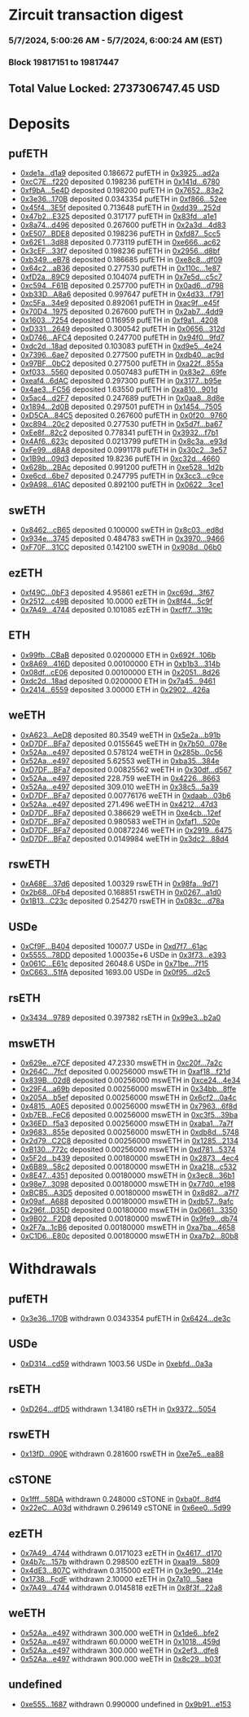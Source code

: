 # Zircuit transaction digest
### 5/7/2024, 5:00:26 AM - 5/7/2024, 6:00:24 AM (EST)
### Block 19817151 to 19817447

## Total Value Locked: 2737306747.45 USD

# Deposits
## pufETH
- [0xde1a...d1a9](https://etherscan.io/address/0xde1ab04b4D78c82a250b80A64d3aCD7559ddd1a9) deposited 0.186672 pufETH in [0x3925...ad2a](https://etherscan.io/tx/0xde1ab04b4D78c82a250b80A64d3aCD7559ddd1a9)
- [0xcC7E...f220](https://etherscan.io/address/0xcC7EFc93f55e8B78DF9EBA66F0e545340194f220) deposited 0.198236 pufETH in [0x141d...6780](https://etherscan.io/tx/0xcC7EFc93f55e8B78DF9EBA66F0e545340194f220)
- [0xf9bA...5e4D](https://etherscan.io/address/0xf9bAd68F1Ac96B9a7E4612fceEE6c5D245925e4D) deposited 0.198200 pufETH in [0x7652...83e2](https://etherscan.io/tx/0xf9bAd68F1Ac96B9a7E4612fceEE6c5D245925e4D)
- [0x3e36...170B](https://etherscan.io/address/0x3e367c55B97f6D63fd9a4289796B20d4428C170B) deposited 0.0343354 pufETH in [0xf866...52ee](https://etherscan.io/tx/0x3e367c55B97f6D63fd9a4289796B20d4428C170B)
- [0x45f4...3E5f](https://etherscan.io/address/0x45f463EE3b3B50E05839ad1bA7a57730D01C3E5f) deposited 0.713648 pufETH in [0xdd39...252d](https://etherscan.io/tx/0x45f463EE3b3B50E05839ad1bA7a57730D01C3E5f)
- [0x47b2...E325](https://etherscan.io/address/0x47b2F23da3704E7b5F8ED7476Ce2448c47FBE325) deposited 0.317177 pufETH in [0x83fd...a1e1](https://etherscan.io/tx/0x47b2F23da3704E7b5F8ED7476Ce2448c47FBE325)
- [0x8a74...d496](https://etherscan.io/address/0x8a748757D0Af84102D66A16f738e71154df8d496) deposited 0.267600 pufETH in [0x2a3d...4d83](https://etherscan.io/tx/0x8a748757D0Af84102D66A16f738e71154df8d496)
- [0xE507...BDE8](https://etherscan.io/address/0xE507ae549012CDdE2b437082Cf5E78Fd9795BDE8) deposited 0.198236 pufETH in [0xfd87...5cc5](https://etherscan.io/tx/0xE507ae549012CDdE2b437082Cf5E78Fd9795BDE8)
- [0x62E1...3d88](https://etherscan.io/address/0x62E1B062A1a62669b000024F77215241AF123d88) deposited 0.773119 pufETH in [0xe666...ac62](https://etherscan.io/tx/0x62E1B062A1a62669b000024F77215241AF123d88)
- [0x3cEF...33f7](https://etherscan.io/address/0x3cEFcAa7C0b0dB9Ef744f85c1F6Ee36f613933f7) deposited 0.198236 pufETH in [0x2956...d8bf](https://etherscan.io/tx/0x3cEFcAa7C0b0dB9Ef744f85c1F6Ee36f613933f7)
- [0xb349...eB78](https://etherscan.io/address/0xb3494f706f07B8defd0DbAFC84923C445c3DeB78) deposited 0.186685 pufETH in [0xe8c8...df09](https://etherscan.io/tx/0xb3494f706f07B8defd0DbAFC84923C445c3DeB78)
- [0x64c2...aB36](https://etherscan.io/address/0x64c282f91d3Dc5B0f54B7c3B87aFae786993aB36) deposited 0.277530 pufETH in [0x110c...1e87](https://etherscan.io/tx/0x64c282f91d3Dc5B0f54B7c3B87aFae786993aB36)
- [0xfD2a...89C9](https://etherscan.io/address/0xfD2aA04E66c59AE72D2280b73A1D9c082FC289C9) deposited 0.104074 pufETH in [0x7e5d...c5c7](https://etherscan.io/tx/0xfD2aA04E66c59AE72D2280b73A1D9c082FC289C9)
- [0xc594...F61B](https://etherscan.io/address/0xc5942cF6C56B954Bfc26aC72De3f500bb621F61B) deposited 0.257700 pufETH in [0x0ad6...d798](https://etherscan.io/tx/0xc5942cF6C56B954Bfc26aC72De3f500bb621F61B)
- [0xb33D...A8a6](https://etherscan.io/address/0xb33D6617c96ab9f65cF544C695AE1761b3CFA8a6) deposited 0.997647 pufETH in [0x4d33...f791](https://etherscan.io/tx/0xb33D6617c96ab9f65cF544C695AE1761b3CFA8a6)
- [0xc5Fa...34e9](https://etherscan.io/address/0xc5Fa8D1c5E226F3901e11246F5986847c63534e9) deposited 0.892061 pufETH in [0xac9f...e45f](https://etherscan.io/tx/0xc5Fa8D1c5E226F3901e11246F5986847c63534e9)
- [0x70D4...1975](https://etherscan.io/address/0x70D431a22BCAf1efb24025c2047A1fe0C6391975) deposited 0.267600 pufETH in [0x2ab7...4dd9](https://etherscan.io/tx/0x70D431a22BCAf1efb24025c2047A1fe0C6391975)
- [0x1603...7254](https://etherscan.io/address/0x1603bF3Ee15B4F9ACb451167C60e7B86d3407254) deposited 0.116959 pufETH in [0xf9a1...4208](https://etherscan.io/tx/0x1603bF3Ee15B4F9ACb451167C60e7B86d3407254)
- [0xD331...2649](https://etherscan.io/address/0xD3310CA65f8Aea2b01D696942a84563aA8232649) deposited 0.300542 pufETH in [0x0656...312d](https://etherscan.io/tx/0xD3310CA65f8Aea2b01D696942a84563aA8232649)
- [0xD746...AFC4](https://etherscan.io/address/0xD746DCF671c413A8134a1690F53BC5A6e0b2AFC4) deposited 0.247700 pufETH in [0x94f0...9fd7](https://etherscan.io/tx/0xD746DCF671c413A8134a1690F53BC5A6e0b2AFC4)
- [0xdc2d...18ad](https://etherscan.io/address/0xdc2d1d4329C9f71eA1204655077CAe52d25e18ad) deposited 0.103083 pufETH in [0xd9e5...4e24](https://etherscan.io/tx/0xdc2d1d4329C9f71eA1204655077CAe52d25e18ad)
- [0x7396...6ae7](https://etherscan.io/address/0x7396480A363282Dc9318D9a436B8fb044d1C6ae7) deposited 0.277500 pufETH in [0xdb40...ac9d](https://etherscan.io/tx/0x7396480A363282Dc9318D9a436B8fb044d1C6ae7)
- [0x97BF...0bC2](https://etherscan.io/address/0x97BF6279Bf5037dE2cbBBf1A7213569926750bC2) deposited 0.277500 pufETH in [0xa22f...855a](https://etherscan.io/tx/0x97BF6279Bf5037dE2cbBBf1A7213569926750bC2)
- [0xf033...5560](https://etherscan.io/address/0xf03389C7501Bb36F2A86680aC355bB4942d35560) deposited 0.0507483 pufETH in [0x83e2...69fe](https://etherscan.io/tx/0xf03389C7501Bb36F2A86680aC355bB4942d35560)
- [0xeaf4...6dAC](https://etherscan.io/address/0xeaf4b1709d7f164B6D5c66fbcb44C689d3666dAC) deposited 0.297300 pufETH in [0x3177...b95e](https://etherscan.io/tx/0xeaf4b1709d7f164B6D5c66fbcb44C689d3666dAC)
- [0x4ae3...FC56](https://etherscan.io/address/0x4ae339D21fC0949975488687f1eBEB3c355BFC56) deposited 1.63550 pufETH in [0xa810...901d](https://etherscan.io/tx/0x4ae339D21fC0949975488687f1eBEB3c355BFC56)
- [0x5ac4...d2F7](https://etherscan.io/address/0x5ac4Da87e1763c87d607E690EAdcB7c0831cd2F7) deposited 0.247689 pufETH in [0x0aa8...8d8e](https://etherscan.io/tx/0x5ac4Da87e1763c87d607E690EAdcB7c0831cd2F7)
- [0x1894...2d0B](https://etherscan.io/address/0x1894f4Cb3357A2851741c8BF6249651Fc7b52d0B) deposited 0.297501 pufETH in [0x1454...7505](https://etherscan.io/tx/0x1894f4Cb3357A2851741c8BF6249651Fc7b52d0B)
- [0xD5CA...84C5](https://etherscan.io/address/0xD5CA76179728fA7f3Fb401B0d7Ca9e190Fb484C5) deposited 0.267600 pufETH in [0x0f20...9760](https://etherscan.io/tx/0xD5CA76179728fA7f3Fb401B0d7Ca9e190Fb484C5)
- [0xc894...20c2](https://etherscan.io/address/0xc894Ee0bED8e7bcBccb43B626292369894E820c2) deposited 0.277530 pufETH in [0x5d7f...ba67](https://etherscan.io/tx/0xc894Ee0bED8e7bcBccb43B626292369894E820c2)
- [0xEe8f...82c2](https://etherscan.io/address/0xEe8f33b04A2caec9f94829A9fA9bef04625582c2) deposited 0.778341 pufETH in [0x3932...f7b1](https://etherscan.io/tx/0xEe8f33b04A2caec9f94829A9fA9bef04625582c2)
- [0x4Af6...623c](https://etherscan.io/address/0x4Af6E24964ca65dc754cb7e18ba4EF3DC4d6623c) deposited 0.0213799 pufETH in [0x8c3a...e93d](https://etherscan.io/tx/0x4Af6E24964ca65dc754cb7e18ba4EF3DC4d6623c)
- [0xFe99...d8A8](https://etherscan.io/address/0xFe99814E27F3323666B881B06B6205968eB4d8A8) deposited 0.0991178 pufETH in [0x30c2...3e57](https://etherscan.io/tx/0xFe99814E27F3323666B881B06B6205968eB4d8A8)
- [0x1B9d...09d3](https://etherscan.io/address/0x1B9d81e4BE4664FB4021c32c83AC366224C009d3) deposited 19.8236 pufETH in [0xc32d...4660](https://etherscan.io/tx/0x1B9d81e4BE4664FB4021c32c83AC366224C009d3)
- [0x628b...2BAc](https://etherscan.io/address/0x628b62046B9062d1A19aC135c91D7396BFC02BAc) deposited 0.991200 pufETH in [0xe528...1d2b](https://etherscan.io/tx/0x628b62046B9062d1A19aC135c91D7396BFC02BAc)
- [0xe6cd...6be7](https://etherscan.io/address/0xe6cdAFDd5c474e7656A2d08FB7E5cd151A5d6be7) deposited 0.247795 pufETH in [0x3cc3...c9ce](https://etherscan.io/tx/0xe6cdAFDd5c474e7656A2d08FB7E5cd151A5d6be7)
- [0x9A98...61AC](https://etherscan.io/address/0x9A982199454f127e733c4Ed05A31d2D64A0961AC) deposited 0.892100 pufETH in [0x0622...3ce1](https://etherscan.io/tx/0x9A982199454f127e733c4Ed05A31d2D64A0961AC)
## swETH
- [0x8462...cB65](https://etherscan.io/address/0x8462E20068d52aa03c5DfeC5baD05F93E72DcB65) deposited 0.100000 swETH in [0x8c03...ed8d](https://etherscan.io/tx/0x8462E20068d52aa03c5DfeC5baD05F93E72DcB65)
- [0x934e...3745](https://etherscan.io/address/0x934e0d85aA98b73493531355E7F6ad21061f3745) deposited 0.484783 swETH in [0x3970...9466](https://etherscan.io/tx/0x934e0d85aA98b73493531355E7F6ad21061f3745)
- [0xF70F...31CC](https://etherscan.io/address/0xF70Fa1b8443c620CA7d43a9d17F4bDe8B09031CC) deposited 0.142100 swETH in [0x908d...06b0](https://etherscan.io/tx/0xF70Fa1b8443c620CA7d43a9d17F4bDe8B09031CC)
## ezETH
- [0xf49C...0bF3](https://etherscan.io/address/0xf49C417D12771a6f31C2E5A7c56aC75f69D60bF3) deposited 4.95861 ezETH in [0xc69d...3f67](https://etherscan.io/tx/0xf49C417D12771a6f31C2E5A7c56aC75f69D60bF3)
- [0x2512...c49B](https://etherscan.io/address/0x25126E610f45849633F1828c00e5a0c853c1c49B) deposited 10.0000 ezETH in [0x8f44...5c9f](https://etherscan.io/tx/0x25126E610f45849633F1828c00e5a0c853c1c49B)
- [0x7A49...4744](https://etherscan.io/address/0x7A493Be5c2ce014cD049Bf178a1ac0Db1B434744) deposited 0.101085 ezETH in [0xcff7...319c](https://etherscan.io/tx/0x7A493Be5c2ce014cD049Bf178a1ac0Db1B434744)
## ETH
- [0x99fb...CBaB](https://etherscan.io/address/0x99fbcA51E564b974a573a3E49FfAdeCEFe3fCBaB) deposited 0.0200000 ETH in [0x692f...106b](https://etherscan.io/tx/0x99fbcA51E564b974a573a3E49FfAdeCEFe3fCBaB)
- [0x8A69...416D](https://etherscan.io/address/0x8A694a4cC8e0d2E27837305f1e55811f4628416D) deposited 0.00100000 ETH in [0xb1b3...314b](https://etherscan.io/tx/0x8A694a4cC8e0d2E27837305f1e55811f4628416D)
- [0x08df...cE06](https://etherscan.io/address/0x08dfC041De864A0b7Df1E660A9D31c06B8D9cE06) deposited 0.00100000 ETH in [0x2051...8d26](https://etherscan.io/tx/0x08dfC041De864A0b7Df1E660A9D31c06B8D9cE06)
- [0xdc2d...18ad](https://etherscan.io/address/0xdc2d1d4329C9f71eA1204655077CAe52d25e18ad) deposited 0.0200000 ETH in [0x7a45...9461](https://etherscan.io/tx/0xdc2d1d4329C9f71eA1204655077CAe52d25e18ad)
- [0x2414...6559](https://etherscan.io/address/0x24141a358980B41084a487bb39c5E0a95B6E6559) deposited 3.00000 ETH in [0x2902...426a](https://etherscan.io/tx/0x24141a358980B41084a487bb39c5E0a95B6E6559)
## weETH
- [0xA623...AeD8](https://etherscan.io/address/0xA62315902fAADC69F898cc8B85F86FfD1F6aAeD8) deposited 80.3549 weETH in [0x5e2a...b91b](https://etherscan.io/tx/0xA62315902fAADC69F898cc8B85F86FfD1F6aAeD8)
- [0xD7DF...BFa7](https://etherscan.io/address/0xD7DF7E085214743530afF339aFC420c7c720BFa7) deposited 0.0155645 weETH in [0x7b50...078e](https://etherscan.io/tx/0xD7DF7E085214743530afF339aFC420c7c720BFa7)
- [0x52Aa...e497](https://etherscan.io/address/0x52Aa899454998Be5b000Ad077a46Bbe360F4e497) deposited 0.578124 weETH in [0x285b...0c56](https://etherscan.io/tx/0x52Aa899454998Be5b000Ad077a46Bbe360F4e497)
- [0x52Aa...e497](https://etherscan.io/address/0x52Aa899454998Be5b000Ad077a46Bbe360F4e497) deposited 5.62553 weETH in [0xba35...384e](https://etherscan.io/tx/0x52Aa899454998Be5b000Ad077a46Bbe360F4e497)
- [0xD7DF...BFa7](https://etherscan.io/address/0xD7DF7E085214743530afF339aFC420c7c720BFa7) deposited 0.00825562 weETH in [0x30df...d567](https://etherscan.io/tx/0xD7DF7E085214743530afF339aFC420c7c720BFa7)
- [0x52Aa...e497](https://etherscan.io/address/0x52Aa899454998Be5b000Ad077a46Bbe360F4e497) deposited 228.759 weETH in [0x4226...8663](https://etherscan.io/tx/0x52Aa899454998Be5b000Ad077a46Bbe360F4e497)
- [0x52Aa...e497](https://etherscan.io/address/0x52Aa899454998Be5b000Ad077a46Bbe360F4e497) deposited 309.010 weETH in [0x38c5...5a39](https://etherscan.io/tx/0x52Aa899454998Be5b000Ad077a46Bbe360F4e497)
- [0xD7DF...BFa7](https://etherscan.io/address/0xD7DF7E085214743530afF339aFC420c7c720BFa7) deposited 0.00776176 weETH in [0xdaab...03b6](https://etherscan.io/tx/0xD7DF7E085214743530afF339aFC420c7c720BFa7)
- [0x52Aa...e497](https://etherscan.io/address/0x52Aa899454998Be5b000Ad077a46Bbe360F4e497) deposited 271.496 weETH in [0x4212...47d3](https://etherscan.io/tx/0x52Aa899454998Be5b000Ad077a46Bbe360F4e497)
- [0xD7DF...BFa7](https://etherscan.io/address/0xD7DF7E085214743530afF339aFC420c7c720BFa7) deposited 0.386629 weETH in [0xe4cb...12ef](https://etherscan.io/tx/0xD7DF7E085214743530afF339aFC420c7c720BFa7)
- [0xD7DF...BFa7](https://etherscan.io/address/0xD7DF7E085214743530afF339aFC420c7c720BFa7) deposited 0.980583 weETH in [0xfaf1...520e](https://etherscan.io/tx/0xD7DF7E085214743530afF339aFC420c7c720BFa7)
- [0xD7DF...BFa7](https://etherscan.io/address/0xD7DF7E085214743530afF339aFC420c7c720BFa7) deposited 0.00872246 weETH in [0x2919...6475](https://etherscan.io/tx/0xD7DF7E085214743530afF339aFC420c7c720BFa7)
- [0xD7DF...BFa7](https://etherscan.io/address/0xD7DF7E085214743530afF339aFC420c7c720BFa7) deposited 0.0149984 weETH in [0x3dc2...88d4](https://etherscan.io/tx/0xD7DF7E085214743530afF339aFC420c7c720BFa7)
## rswETH
- [0xA68E...37d6](https://etherscan.io/address/0xA68E60452e9F3F814e52A3b7553A23cb319737d6) deposited 1.00329 rswETH in [0x98fa...9d71](https://etherscan.io/tx/0xA68E60452e9F3F814e52A3b7553A23cb319737d6)
- [0x2b68...0Fb4](https://etherscan.io/address/0x2b6846dA73bAC0dB70dE15fCD12c2Ff3Ae670Fb4) deposited 0.168851 rswETH in [0x0267...a1d0](https://etherscan.io/tx/0x2b6846dA73bAC0dB70dE15fCD12c2Ff3Ae670Fb4)
- [0x1B13...C23c](https://etherscan.io/address/0x1B1340A2D91184Fb7C4B298e7cA380C7CD8aC23c) deposited 0.254270 rswETH in [0x083c...d78a](https://etherscan.io/tx/0x1B1340A2D91184Fb7C4B298e7cA380C7CD8aC23c)
## USDe
- [0xCf9F...B404](https://etherscan.io/address/0xCf9F99C643b28DaEC98DE3f70A4b84c271C2B404) deposited 10007.7 USDe in [0xd7f7...61ac](https://etherscan.io/tx/0xCf9F99C643b28DaEC98DE3f70A4b84c271C2B404)
- [0x5555...78DD](https://etherscan.io/address/0x5555551fc55B8800db43B69a3C4F468d413578DD) deposited 1.00035e+6 USDe in [0x3f73...e393](https://etherscan.io/tx/0x5555551fc55B8800db43B69a3C4F468d413578DD)
- [0x061C...E61c](https://etherscan.io/address/0x061C594850b9fAE25cB8F832Cf24E69fB0CfE61c) deposited 26048.6 USDe in [0x71be...7f15](https://etherscan.io/tx/0x061C594850b9fAE25cB8F832Cf24E69fB0CfE61c)
- [0xC663...51fA](https://etherscan.io/address/0xC6636a03239Ba8E612aC363AD2F900A5690751fA) deposited 1693.00 USDe in [0x0f95...d2c5](https://etherscan.io/tx/0xC6636a03239Ba8E612aC363AD2F900A5690751fA)
## rsETH
- [0x3434...9789](https://etherscan.io/address/0x34349c5569e7B846c3558961552D2202760A9789) deposited 0.397382 rsETH in [0x99e3...b2a0](https://etherscan.io/tx/0x34349c5569e7B846c3558961552D2202760A9789)
## mswETH
- [0x629e...e7CF](https://etherscan.io/address/0x629e8CFE5f53e8F12E1CAc9F85df191942DBe7CF) deposited 47.2330 mswETH in [0xc20f...7a2c](https://etherscan.io/tx/0x629e8CFE5f53e8F12E1CAc9F85df191942DBe7CF)
- [0x264C...7fcf](https://etherscan.io/address/0x264C8857F8C230F7A35eea49a9843728FEe07fcf) deposited 0.00256000 mswETH in [0xaf18...f21d](https://etherscan.io/tx/0x264C8857F8C230F7A35eea49a9843728FEe07fcf)
- [0x839B...02d8](https://etherscan.io/address/0x839BB6d3870682C8F30e7ff2E6d0751C509002d8) deposited 0.00256000 mswETH in [0xce24...4e34](https://etherscan.io/tx/0x839BB6d3870682C8F30e7ff2E6d0751C509002d8)
- [0x29F4...a69b](https://etherscan.io/address/0x29F4559C7d0C539e5cD1063F2844121D0656a69b) deposited 0.00256000 mswETH in [0x34bb...8ffe](https://etherscan.io/tx/0x29F4559C7d0C539e5cD1063F2844121D0656a69b)
- [0x205A...b5ef](https://etherscan.io/address/0x205A65Ab96B0a8EfE164979f4362Bf7ed3fCb5ef) deposited 0.00256000 mswETH in [0x6cf2...0a4c](https://etherscan.io/tx/0x205A65Ab96B0a8EfE164979f4362Bf7ed3fCb5ef)
- [0x4815...A0E5](https://etherscan.io/address/0x48156ed3B04E915F07e373411F13339c8314A0E5) deposited 0.00256000 mswETH in [0x7963...6f8d](https://etherscan.io/tx/0x48156ed3B04E915F07e373411F13339c8314A0E5)
- [0xb7EB...FeC6](https://etherscan.io/address/0xb7EB2afccE362B1a505DA27d5143B806960BFeC6) deposited 0.00256000 mswETH in [0xc3f5...39ba](https://etherscan.io/tx/0xb7EB2afccE362B1a505DA27d5143B806960BFeC6)
- [0x36ED...f5a3](https://etherscan.io/address/0x36EDD70c002CcE44215b008cDD51B9DD4ecAf5a3) deposited 0.00256000 mswETH in [0xaba1...7a7f](https://etherscan.io/tx/0x36EDD70c002CcE44215b008cDD51B9DD4ecAf5a3)
- [0x9683...855e](https://etherscan.io/address/0x9683a687dc2d9233bf322f591F7adD2bd0ba855e) deposited 0.00256000 mswETH in [0xdb8d...5748](https://etherscan.io/tx/0x9683a687dc2d9233bf322f591F7adD2bd0ba855e)
- [0x2d79...C2C8](https://etherscan.io/address/0x2d79858E797583BfE6E8E67711DFD7c7A5eFC2C8) deposited 0.00256000 mswETH in [0x1285...2134](https://etherscan.io/tx/0x2d79858E797583BfE6E8E67711DFD7c7A5eFC2C8)
- [0xB130...772c](https://etherscan.io/address/0xB130b741c7ef0Ba7C9D7a7Ee8f1b2a8B498E772c) deposited 0.00256000 mswETH in [0xd781...5374](https://etherscan.io/tx/0xB130b741c7ef0Ba7C9D7a7Ee8f1b2a8B498E772c)
- [0x5F2d...b439](https://etherscan.io/address/0x5F2d742757c8CFacB242731e584BbaC97d2cb439) deposited 0.00180000 mswETH in [0x2873...4ec4](https://etherscan.io/tx/0x5F2d742757c8CFacB242731e584BbaC97d2cb439)
- [0x6B89...58c2](https://etherscan.io/address/0x6B89911D0a6214Fa70c15142e7F38570Ff4358c2) deposited 0.00180000 mswETH in [0xa218...c532](https://etherscan.io/tx/0x6B89911D0a6214Fa70c15142e7F38570Ff4358c2)
- [0x8E47...4351](https://etherscan.io/address/0x8E47fCc4B80B0C332F6318e3D457d59Ae8D24351) deposited 0.00180000 mswETH in [0x3ec8...36b1](https://etherscan.io/tx/0x8E47fCc4B80B0C332F6318e3D457d59Ae8D24351)
- [0x98e7...3098](https://etherscan.io/address/0x98e7A87d7907D9D1DB15C1144D5C4d3757893098) deposited 0.00180000 mswETH in [0x77d0...e198](https://etherscan.io/tx/0x98e7A87d7907D9D1DB15C1144D5C4d3757893098)
- [0xBCB5...A3D5](https://etherscan.io/address/0xBCB569D9552Cc0E137Bd4914942C1fCa02F6A3D5) deposited 0.00180000 mswETH in [0x8d82...a7f7](https://etherscan.io/tx/0xBCB569D9552Cc0E137Bd4914942C1fCa02F6A3D5)
- [0x09af...A688](https://etherscan.io/address/0x09af196703843c81761Bf7d1e1DdBB4fd915A688) deposited 0.00180000 mswETH in [0xdb57...9afc](https://etherscan.io/tx/0x09af196703843c81761Bf7d1e1DdBB4fd915A688)
- [0x296f...D35D](https://etherscan.io/address/0x296f0fC477903be216d062374Aee3Af744b9D35D) deposited 0.00180000 mswETH in [0x0661...3350](https://etherscan.io/tx/0x296f0fC477903be216d062374Aee3Af744b9D35D)
- [0x9B02...F2D8](https://etherscan.io/address/0x9B02350f818EcBd1775fDc7539D474Ef3034F2D8) deposited 0.00180000 mswETH in [0x9fe9...db74](https://etherscan.io/tx/0x9B02350f818EcBd1775fDc7539D474Ef3034F2D8)
- [0x2F7a...1cB6](https://etherscan.io/address/0x2F7a37c99c749d842aC929a37034e6D4FB0E1cB6) deposited 0.00180000 mswETH in [0xa7ba...4658](https://etherscan.io/tx/0x2F7a37c99c749d842aC929a37034e6D4FB0E1cB6)
- [0xC1D6...E80c](https://etherscan.io/address/0xC1D668753f9b858335FD657999c0105cece8E80c) deposited 0.00180000 mswETH in [0xa7b2...80b8](https://etherscan.io/tx/0xC1D668753f9b858335FD657999c0105cece8E80c)
# Withdrawals
## pufETH
- [0x3e36...170B](https://etherscan.io/address/0x3e367c55B97f6D63fd9a4289796B20d4428C170B) withdrawn 0.0343354 pufETH in [0x6424...de3c](https://etherscan.io/tx/0x3e367c55B97f6D63fd9a4289796B20d4428C170B)
## USDe
- [0xD314...cd59](https://etherscan.io/address/0xD314cCCBB8c4BCea18af3C6D97f2632E03CAcd59) withdrawn 1003.56 USDe in [0xebfd...0a3a](https://etherscan.io/tx/0xD314cCCBB8c4BCea18af3C6D97f2632E03CAcd59)
## rsETH
- [0xD264...dfD5](https://etherscan.io/address/0xD264B84CBCb5369DCb917e5EBaC23d870622dfD5) withdrawn 1.34180 rsETH in [0x9372...5054](https://etherscan.io/tx/0xD264B84CBCb5369DCb917e5EBaC23d870622dfD5)
## rswETH
- [0x13fD...090E](https://etherscan.io/address/0x13fD0BA87F6084BB15F38C86CdCd0028b736090E) withdrawn 0.281600 rswETH in [0xe7e5...ea88](https://etherscan.io/tx/0x13fD0BA87F6084BB15F38C86CdCd0028b736090E)
## cSTONE
- [0x1fff...58DA](https://etherscan.io/address/0x1fffc96895C5c80d318a849529De941F69F058DA) withdrawn 0.248000 cSTONE in [0xba0f...8df4](https://etherscan.io/tx/0x1fffc96895C5c80d318a849529De941F69F058DA)
- [0x22eC...A03d](https://etherscan.io/address/0x22eCfCE3745084733d1880f79D77b47Be963A03d) withdrawn 0.296149 cSTONE in [0x6ee0...5d99](https://etherscan.io/tx/0x22eCfCE3745084733d1880f79D77b47Be963A03d)
## ezETH
- [0x7A49...4744](https://etherscan.io/address/0x7A493Be5c2ce014cD049Bf178a1ac0Db1B434744) withdrawn 0.0171023 ezETH in [0x4617...d170](https://etherscan.io/tx/0x7A493Be5c2ce014cD049Bf178a1ac0Db1B434744)
- [0x4b7c...157b](https://etherscan.io/address/0x4b7cd4EE268A790778a0e392fFd3652b6EA1157b) withdrawn 0.298500 ezETH in [0xaa19...5809](https://etherscan.io/tx/0x4b7cd4EE268A790778a0e392fFd3652b6EA1157b)
- [0x4dE3...807C](https://etherscan.io/address/0x4dE328d6FeC049465305b4A53122C8677671807C) withdrawn 0.315000 ezETH in [0x3e90...214e](https://etherscan.io/tx/0x4dE328d6FeC049465305b4A53122C8677671807C)
- [0x1738...FcdF](https://etherscan.io/address/0x173863Cf3BEfe457cf248857b673402beb82FcdF) withdrawn 2.10000 ezETH in [0x7a10...5aea](https://etherscan.io/tx/0x173863Cf3BEfe457cf248857b673402beb82FcdF)
- [0x7A49...4744](https://etherscan.io/address/0x7A493Be5c2ce014cD049Bf178a1ac0Db1B434744) withdrawn 0.0145818 ezETH in [0x8f3f...22a8](https://etherscan.io/tx/0x7A493Be5c2ce014cD049Bf178a1ac0Db1B434744)
## weETH
- [0x52Aa...e497](https://etherscan.io/address/0x52Aa899454998Be5b000Ad077a46Bbe360F4e497) withdrawn 300.000 weETH in [0x1de6...bfe2](https://etherscan.io/tx/0x52Aa899454998Be5b000Ad077a46Bbe360F4e497)
- [0x52Aa...e497](https://etherscan.io/address/0x52Aa899454998Be5b000Ad077a46Bbe360F4e497) withdrawn 60.0000 weETH in [0x1018...459d](https://etherscan.io/tx/0x52Aa899454998Be5b000Ad077a46Bbe360F4e497)
- [0x52Aa...e497](https://etherscan.io/address/0x52Aa899454998Be5b000Ad077a46Bbe360F4e497) withdrawn 300.000 weETH in [0x2ef3...dfe8](https://etherscan.io/tx/0x52Aa899454998Be5b000Ad077a46Bbe360F4e497)
- [0x52Aa...e497](https://etherscan.io/address/0x52Aa899454998Be5b000Ad077a46Bbe360F4e497) withdrawn 900.000 weETH in [0x8c29...b03f](https://etherscan.io/tx/0x52Aa899454998Be5b000Ad077a46Bbe360F4e497)
## undefined
- [0xe555...1687](https://etherscan.io/address/0xe5557b1B0f1c755dD76d217833780e5752241687) withdrawn 0.990000 undefined in [0x9b91...e153](https://etherscan.io/tx/0xe5557b1B0f1c755dD76d217833780e5752241687)

